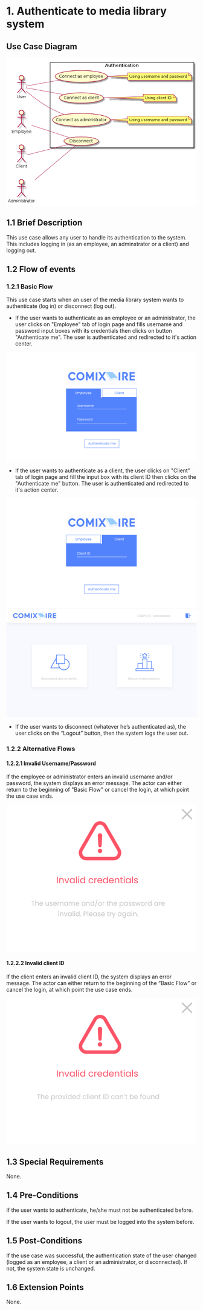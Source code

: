 # 1. Authenticate to media library system

## Use Case Diagram

![Use Case Diagram](./auth.png)

## 1.1 Brief Description

This use case allows any user to handle its authentication to the system. This includes logging in (as an employee, an adminstrator or a client) and logging out.

## 1.2 Flow of events

### 1.2.1 Basic Flow

This use case starts when an user of the media library system wants to authenticate (log in) or disconnect (log out).

* If the user wants to authenticate as an employee or an administrator, the user clicks on "Employee" tab of login page and fills username and password input boxes with its credentials then clicks on button "Authenticate me". The user is authenticated and redirected to it's action center.

![Login page with employee tab selected](./employee-login-mockup.svg)

* If the user wants to authenticate as a client, the user clicks on "Client" tab of login page and fill the input box with its client ID then clicks on the "Authenticate me" button. The user is authenticated and redirected to it's action center.

![Login page with client tab selected](./client-login-mockup.svg)
![Client action center page](./client-action-center-mockup.svg)

* If the user wants to disconnect (whatever he’s authenticated as), the user clicks on the “Logout” button, then the system logs the user out.

### 1.2.2 Alternative Flows

#### 1.2.2.1 Invalid Username/Password

If the employee or administrator enters an invalid username and/or password, the system displays an error message. The actor can either return to the beginning of "Basic Flow" or cancel the login, at which point the use case ends.

![Error message on invalid credentials](./invalid-cred-employee-mockup.svg)

#### 1.2.2.2 Invalid client ID

If the client enters an invalid client ID, the system displays an error message. The actor can either return to the beginning of the “Basic Flow” or cancel the login, at which point the use case ends.

![Error message on invalid client ID](./invalid-cred-client-mockup.svg)

## 1.3 Special Requirements

None.

## 1.4 Pre-Conditions

If the user wants to authenticate, he/she must not be authenticated before.

If the user wants to logout, the user must be logged into the system before.

## 1.5 Post-Conditions

If the use case was successful, the authentication state of the user changed (logged as an employee, a client or an administrator, or disconnected). If not, the system state is unchanged.

## 1.6 Extension Points

None.

